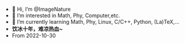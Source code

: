 - 👋 Hi, I’m @ImageNature
- 👀 I’m interested in Math, Phy, Computer,etc.
- 🌱 I’m currently learning Math, Phy, Linux, C/C++, Python, (La)TeX,...
- **饮冰十年，难凉热血~**
- From 2022-10-30
<!---
ImageNature/ImageNature is a ✨ special ✨ repository because its `README.md` (this file) appears on your GitHub profile.
You can click the Preview link to take a look at your changes.

- 💞️ I’m looking to collaborate on ...
- 📫 How to reach me ...
--->
